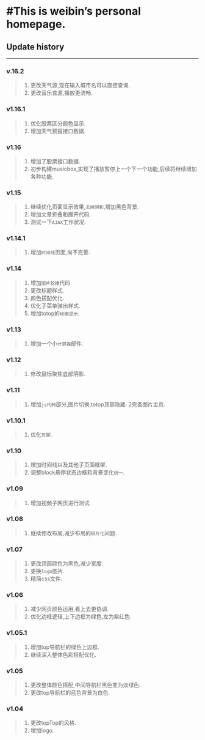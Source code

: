 #This is weibin’s personal homepage.
===
## Update history
---

### v.16.2
> 1. 更改天气源,现在输入城市名可以直接查询.
> 2. 更改音乐盒源,播放更流畅.

### v1.16.1
> 1. 优化股票区分颜色显示.
> 2. 增加天气预报接口数据.

### v1.16
> 1. 增加了股票接口数据.
> 2. 初步构建musicbox,实现了播放暂停上一个下一个功能,后续将继续增加各种功能.
 
### v1.15
> 1. 继续优化页面显示效果,`去掉阴影`,增加黑色背景.
> 2. 增加文章折叠和展开代码.
> 3. 测试一下`AJAX`工作状况.

### v1.14.1
> 1. 增加`时间线`页面,尚不完善.

### v1.14
> 1. 增加`图片轮播`代码
> 2. 更改标题样式.
> 3. 颜色搭配优化.
> 4. 优化子菜单弹出样式.
> 5. 增加totop的`动画提示`.

### v1.13
> 1. 增加一个小`计算器`部件.

### v1.12
> 1. 修改鼠标聚焦底部阴影.

### v1.11
> 1. 增加`js代码`部分,图片切换,totop顶部隐藏.
> 2完善图片主页.

### v1.10.1
> 1. 优化`页脚`.
 
### v1.10
> 1. 增加时间线以及其他子页面框架.
> 2. 调整block悬停状态边框和背景变化`统一`.

### v1.09
> 1. 增加视频子网页进行测试.

### v1.08
 > 1. 继续修改布局,减少布局的`碎片化`问题.

### v1.07
> 1. 更改顶部颜色为黑色,减少宽度.
> 2. 更换`logo`图片.
> 3. 精简css文件.

### v1.06
> 1. 减少网页颜色运用,看上去更协调.
> 2. 优化边框逻辑,上下边框为绿色,左为紫红色.

### v1.05.1 
> 1. 增加top导航栏的绿色上边框.
> 2. 继续深入整体色彩搭配优化.

### v1.05
> 1. 更改整体颜色搭配,中间导航栏黑色变为淡绿色.
> 2. 更改top导航栏的蓝色背景为白色.

### v1.04
> 1. 更改topTop的风格.
> 2. 增加logo.